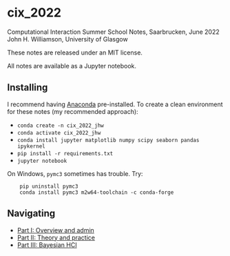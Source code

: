 # cix_2022
Computational Interaction Summer School Notes, Saarbrucken, June 2022
John H. Williamson, University of Glasgow

These notes are released under an MIT license.

All notes are available as a Jupyter notebook. 
## Installing

I recommend having [Anaconda](https://www.anaconda.com/products/distribution) pre-installed. To create a clean environment for these notes (my recommended approach):

* `conda create -n cix_2022_jhw`
* `conda activate cix_2022_jhw`
* `conda install jupyter matplotlib numpy scipy seaborn pandas ipykernel`
* `pip install -r requirements.txt`
* `jupyter notebook`

On Windows, `pymc3` sometimes has trouble. Try:

        pip uninstall pymc3
        conda install pymc3 m2w64-toolchain -c conda-forge

## Navigating

* [Part I: Overview and admin](i_outline.ipynb)
* [Part II: Theory and practice](ii_theory_and_practice.ipynb)
* [Part III: Bayesian HCI](iii_bayesian_hci.ipynb)
